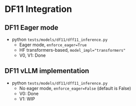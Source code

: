 # DF11 Integration

## DF11 Eager mode

- python `tests/models/df11/dff11_inference.py`
    - Eager mode, `enforce_eager=True`
    - HF transformers-based, `model_impl="transformers"`
    - V0, V1: Done


## DF11 vLLM implementation

- python `tests/models/df11/dff11_inference.py`
    - No eager mode, `enforce_eager=False` (default is False)
    - V0: Done
    - V1: WIP